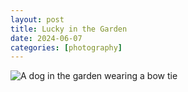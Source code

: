 ```yaml
---
layout: post
title: Lucky in the Garden
date: 2024-06-07
categories: [photography]
---
```


![A dog in the garden wearing a bow tie](https://ik.imagekit.io/1wh3oo1zp/lucky-bow-tie_44bFri_L6)